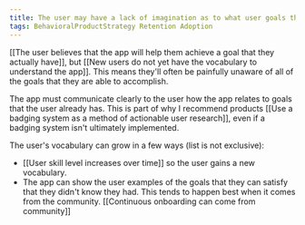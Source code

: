 ```yaml
---
title: The user may have a lack of imagination as to what user goals they can accomplish
tags: BehavioralProductStrategy Retention Adoption
---
```

[[The user believes that the app will help them achieve a goal that they actually have]], but [[New users do not yet have the vocabulary to understand the app]]. This means they'll often be painfully unaware of all of the goals that they are able to accomplish.
    
The app must communicate clearly to the user how the app relates to goals that the user already has. This is part of why I recommend products [[Use a badging system as a method of actionable user research]], even if a badging system isn't ultimately implemented.

The user's vocabulary can grow in a few ways (list is not exclusive):
* [[User skill level increases over time]] so the user gains a new vocabulary.
* The app can show the user examples of the goals that they can satisfy that they didn't know they had. This tends to happen best when it comes from the community. [[Continuous onboarding can come from community]]